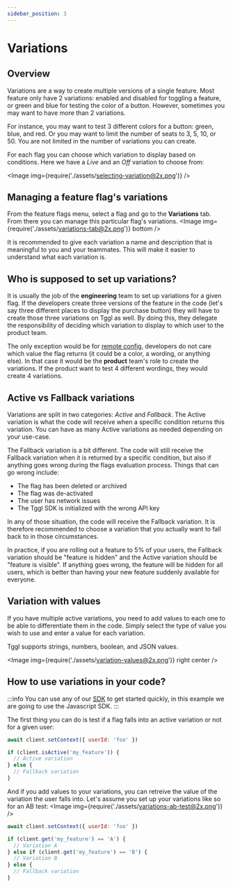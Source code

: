 ```yaml
---
sidebar_position: 3
---
```


# Variations

## Overview

Variations are a way to create multiple versions of a single feature. Most 
feature only have 2 variations: enabled and disabled for toggling a feature, or 
green and blue for testing the color of a button. However, sometimes you 
may want to have more than 2 variations.

For instance, you may want to test 3 different colors for a button: green, 
blue, and red. Or you may want to limit the number of seats to 3, 5, 10, or 50. You are not 
limited in the number of variations you can create.

For each flag you can choose which variation to display based on conditions. Here we have a _Live_ and an _Off_ variation to choose from:

<Image img={require('./assets/selecting-variation@2x.png')} />

## Managing a feature flag's variations

From the feature flags menu, select a flag and go to the **Variations** tab. From there you can manage this particular flag's variations.
<Image img={require('./assets/variations-tab@2x.png')} bottom />

It is recommended to give each variation a name and description that is meaningful to you and your teammates. This will make it easier to understand what each variation is.

## Who is supposed to set up variations?

It is usually the job of the **engineering** team to set up variations for a given flag. If the developers create three versions of the feature in the code (let's say three different places to display the purchase button) they will have to create those three variations on Tggl as well. By doing this, they delegate the responsibility of deciding which variation to display to which user to the product team.

The only exception would be for [remote config](../use-cases/remote-config), developers do not care which value the flag returns (it could be a color,  a wording, or anything else). In that case it would be the **product** team's role to create the variations. If the product want to test 4 different wordings, they would create 4 variations.

## Active vs Fallback variations

Variations are split in two categories: _Active_ and _Fallback_. The Active variation is what the code will receive when a specific condition returns this variation. You can have as many Active variations as needed depending on your use-case.

The Fallback variation is a bit different. The code will still receive the Fallback variation when it is returned by a specific condition, but also if anything goes wrong during the flags evaluation process. Things that can go wrong include:

- The flag has been deleted or archived
- The flag was de-activated
- The user has network issues
- The Tggl SDK is initialized with the wrong API key

In any of those situation, the code will receive the Fallback variation. It is therefore recommended to choose a variation that you actually want to fall back to in those circumstances.

In practice, if you are rolling out a feature to 5% of your users, the Fallback variation should be "feature is hidden" and the Active variation should be "feature is visible". If anything goes wrong, the feature will be hidden for all users, which is better than having your new feature suddenly available for everyone.

## Variation with values

If you have multiple active variations, you need to add values to each one to be able to differentiate them in the code. Simply select the type of value you wish to use and enter a value for each variation. 

Tggl supports strings, numbers, boolean, and JSON values.

<Image img={require('./assets/variation-values@2x.png')} right center />

## How to use variations in your code?

:::info
You can use any of our [SDK](../../developers/sdks) to get started quickly, in this example we are going to use the Javascript SDK.
:::

The first thing you can do is test if a flag falls into an active variation or not for a given user:

```js
await client.setContext({ userId: 'foo' })

if (client.isActive('my_feature')) {
  // Active variation
} else {
  // Fallback variation
}
```

And if you add values to your variations, you can retreive the value of the variation the user falls into. Let's assume you set up your variations like so for an AB test:
<Image img={require('./assets/variations-ab-test@2x.png')} />

```js
await client.setContext({ userId: 'foo' })

if (client.get('my_feature') == 'A') {
  // Variation A
} else if (client.get('my_feature') == 'B') {
  // Variation B
} else {
  // Fallback variation
}
```